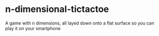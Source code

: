 # n-dimensional-tictactoe
A game with n dimensions, all layed down onto a flat surface so you can play it on your smartphone
